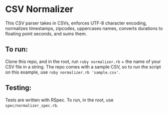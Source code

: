 # CSV Normalizer

This CSV parser takes in CSVs, enforces UTF-8 character encoding, normalizes timestamps, zipcodes, uppercases names, converts durations to floating point seconds, and sums them.

## To run:

Clone this repo, and in the root, run `ruby normalizer.rb` + the name of your CSV file in a string. The repo comes with a sample CSV, so to run the script on this example, use `ruby normalizer.rb 'sample.csv'`.

## Testing:

Tests are written with RSpec. To run, in the root, use `spec/normalizer_spec.rb`.
